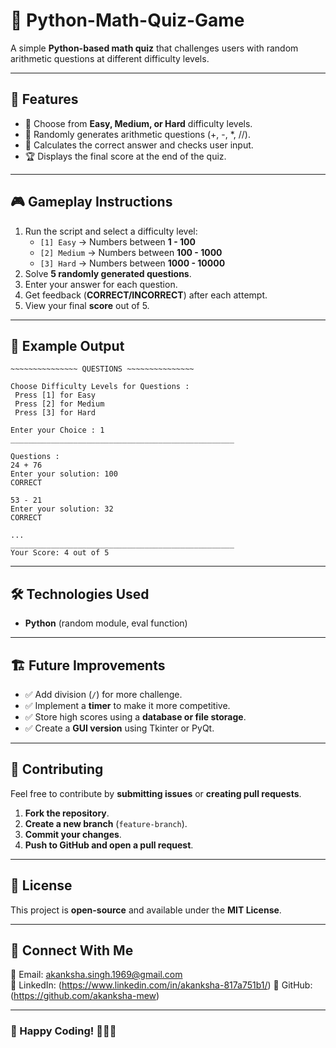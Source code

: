 # 🧮 Python-Math-Quiz-Game

A simple **Python-based math quiz** that challenges users with random arithmetic questions at different difficulty levels.

---

## 🚀 Features
- 📌 Choose from **Easy, Medium, or Hard** difficulty levels.
- 🔢 Randomly generates arithmetic questions (+, -, *, //).
- 🎯 Calculates the correct answer and checks user input.
- 🏆 Displays the final score at the end of the quiz.

---

## 🎮 Gameplay Instructions
1. Run the script and select a difficulty level:
   - `[1] Easy` → Numbers between **1 - 100**
   - `[2] Medium` → Numbers between **100 - 1000**
   - `[3] Hard` → Numbers between **1000 - 10000**
2. Solve **5 randomly generated questions**.
3. Enter your answer for each question.
4. Get feedback (**CORRECT/INCORRECT**) after each attempt.
5. View your final **score** out of 5.

---

## 📌 Example Output
```
~~~~~~~~~~~~~~~ QUESTIONS ~~~~~~~~~~~~~~~

Choose Difficulty Levels for Questions :
 Press [1] for Easy
 Press [2] for Medium
 Press [3] for Hard

Enter your Choice : 1
__________________________________________________

Questions :
24 + 76
Enter your solution: 100
CORRECT

53 - 21
Enter your solution: 32
CORRECT

...
__________________________________________________
Your Score: 4 out of 5
```

---

## 🛠 Technologies Used
- **Python** (random module, eval function)

---

## 🏗 Future Improvements
- ✅ Add division (`/`) for more challenge.
- ✅ Implement a **timer** to make it more competitive.
- ✅ Store high scores using a **database or file storage**.
- ✅ Create a **GUI version** using Tkinter or PyQt.

---

## 🤝 Contributing
Feel free to contribute by **submitting issues** or **creating pull requests**.

1. **Fork the repository**.
2. **Create a new branch** (`feature-branch`).
3. **Commit your changes**.
4. **Push to GitHub and open a pull request**.

---

## 📜 License
This project is **open-source** and available under the **MIT License**.

---

## 🔗 Connect With Me
📧 Email: akanksha.singh.1969@gmail.com  
💼 LinkedIn: (https://www.linkedin.com/in/akanksha-817a751b1/) 
🐙 GitHub:(https://github.com/akanksha-mew)  

---

### 🚀 Happy Coding! 🧑‍💻🎯

